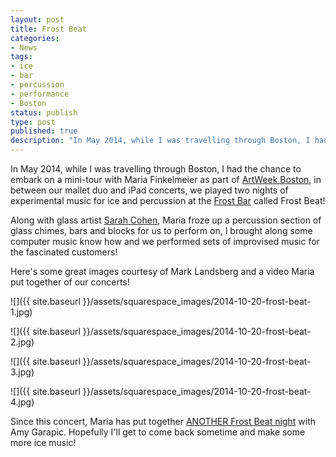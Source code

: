 ```yaml
---
layout: post
title: Frost Beat
categories:
- News
tags:
- ice
- bar
- percussion
- performance
- Boston
status: publish
type: post
published: true
description: "In May 2014, while I was travelling through Boston, I had the chance to embark on a mini-tour with Maria Finkelmeier as part of ArtWeek Boston, in between"
---
```


In May 2014, while I was travelling through Boston, I had the chance to embark on a mini-tour with Maria Finkelmeier as part of [ArtWeek Boston](http://www.artweekboston.org), in between our mallet duo and iPad concerts, we played two nights of experimental music for ice and percussion at the [Frost Bar](http://www.frosticebar.com) called Frost Beat!

Along with glass artist [Sarah Cohen](http://www.sarahlovesglass.com), Maria froze up a percussion section of glass chimes, bars and blocks for us to perform on, I brought along some computer music know how and we performed sets of improvised music for the fascinated customers!

Here's some great images courtesy of Mark Landsberg and a video Maria put together of our concerts!

![]({{ site.baseurl }}/assets/squarespace_images/2014-10-20-frost-beat-1.jpg)   

![]({{ site.baseurl }}/assets/squarespace_images/2014-10-20-frost-beat-2.jpg)   

![]({{ site.baseurl }}/assets/squarespace_images/2014-10-20-frost-beat-3.jpg)   

![]({{ site.baseurl }}/assets/squarespace_images/2014-10-20-frost-beat-4.jpg)   

Since this concert, Maria has put together [ANOTHER Frost Beat night](http://www.mariafinkelmeier.com/news/2014/9/26/frostbeat-20) with Amy Garapic. Hopefully I'll get to come back sometime and make some more ice music!

